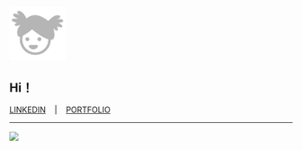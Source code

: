 <img src="assets/PROFILE.png" width="20%"><br>
## Hi！
[LINKEDIN]( https://www.linkedin.com/in/yilei-xiao-ucl-bartlett/)  &nbsp;&nbsp; |&nbsp;&nbsp;&nbsp;    [PORTFOLIO](https://yileics.github.io/portfolio/)<br>

---
<a href="https://github.com/yileics/convoychat">
  <img height=180 align="center" src="https://github-readme-stats.vercel.app/api/top-langs?username=yileics&layout=compact&langs_count=8&card_width=320" />
</a>
